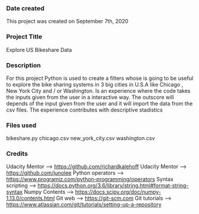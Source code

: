 ### Date created
This project was created on September  7th, 2020

### Project Title
Explore US Bikeshare Data

### Description

For this project Python is used to create a filters whose is going to be useful to explore the bike sharing systems in 3 big cities in U.S.A like Chicago , New York City and / or Washington. Is an experience where the code takes the inputs given from the user in a interactive way. The outscore will depends of the input given from the user and it will import the data from the csv files.
The experience contributes with descriptive stadistics


### Files used
bikeshare.py
chicago.csv
new_york_city.csv
washington.csv

### Credits

Udacity Mentor --> https://github.com/richardkalehoff
Udacity Mentor --> https://github.com/junolee
Python operators --> https://www.programiz.com/python-programming/operators
Syntax scripting --> https://docs.python.org/3.6/library/string.html#format-string-syntax
Numpy Contents --> https://docs.scipy.org/doc/numpy-1.13.0/contents.html
Git web --> https://git-scm.com
Git tutorials --> https://www.atlassian.com/git/tutorials/setting-up-a-repository

